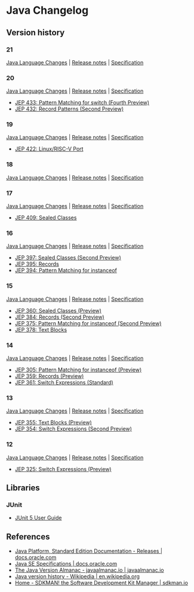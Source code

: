 # Java Changelog

## Version history

### 21

[Java Language Changes](https://docs.oracle.com/en/java/javase/21/language/java-language-changes.html) |
[Release notes](https://www.oracle.com/java/technologies/javase/21all-relnotes.html) |
[Specification](https://docs.oracle.com/javase/specs/jls/se21/html/index.html)

### 20

[Java Language Changes](https://docs.oracle.com/en/java/javase/20/language/java-language-changes.html) |
[Release notes](https://www.oracle.com/java/technologies/javase/20all-relnotes.html) |
[Specification](https://docs.oracle.com/javase/specs/jls/se20/html/index.html)

- [JEP 433: Pattern Matching for switch (Fourth Preview)](https://docs.oracle.com/javase/specs/jls/se20/preview/specs/patterns-switch-record-patterns-jls.html)
- [JEP 432: Record Patterns (Second Preview)](https://docs.oracle.com/javase/specs/jls/se20/preview/specs/patterns-switch-record-patterns-jls.html)

### 19

[Java Language Changes](https://docs.oracle.com/en/java/javase/19/language/java-language-changes.html) |
[Release notes](https://www.oracle.com/java/technologies/javase/19all-relnotes.html) |
[Specification](https://docs.oracle.com/javase/specs/jls/se19/html/index.html)

- [JEP 422: Linux/RISC-V Port](./doc/core/19/jep-422-linuxrisc-v-port)

### 18

[Java Language Changes](https://docs.oracle.com/en/java/javase/18/language/java-language-changes.html) |
[Release notes](https://www.oracle.com/java/technologies/javase/18all-relnotes.html) |
[Specification](https://docs.oracle.com/javase/specs/jls/se18/html/index.html)

### 17

[Java Language Changes](https://docs.oracle.com/en/java/javase/17/language/java-language-changes.html) |
[Release notes](https://www.oracle.com/java/technologies/javase/17all-relnotes.html) |
[Specification](https://docs.oracle.com/javase/specs/jls/se17/html/index.html)

- [JEP 409: Sealed Classes](./doc/jep-409-sealed-classes/README.md)

### 16

[Java Language Changes](https://docs.oracle.com/en/java/javase/16/language/java-language-changes.html) |
[Release notes](https://www.oracle.com/java/technologies/javase/16all-relnotes.html) |
[Specification](https://docs.oracle.com/javase/specs/jls/se16/html/index.html)

- [JEP 397: Sealed Classes (Second Preview)](https://docs.oracle.com/javase/specs/jls/se16/preview/specs/sealed-classes-jls.html)
- [JEP 395: Records](https://openjdk.java.net/jeps/395)
- [JEP 394: Pattern Matching for instanceof](https://openjdk.java.net/jeps/394)

### 15

[Java Language Changes](https://docs.oracle.com/en/java/javase/15/language/java-language-changes.html) |
[Release notes](https://www.oracle.com/java/technologies/javase/15all-relnotes.html) |
[Specification](https://docs.oracle.com/javase/specs/jls/se15/html/index.html)

- [JEP 360: Sealed Classes (Preview)](https://docs.oracle.com/javase/specs/jls/se15/preview/specs/sealed-classes-jls.html)
- [JEP 384: Records (Second Preview)](https://docs.oracle.com/javase/specs/jls/se15/preview/specs/records-jls.html)
- [JEP 375: Pattern Matching for instanceof (Second Preview)](https://docs.oracle.com/javase/specs/jls/se15/preview/specs/patterns-instanceof-jls.html)
- [JEP 378: Text Blocks](https://openjdk.java.net/jeps/378)

### 14

[Java Language Changes](https://docs.oracle.com/en/java/javase/14/language/java-language-changes.html) |
[Release notes](https://www.oracle.com/java/technologies/javase/14all-relnotes.html) |
[Specification](https://docs.oracle.com/javase/specs/jls/se14/html/index.html)

- [JEP 305: Pattern Matching for instanceof (Preview)](https://docs.oracle.com/javase/specs/jls/se14/preview/specs/patterns-instanceof-jls.html)
- [JEP 359: Records (Preview)](https://docs.oracle.com/javase/specs/jls/se14/preview/specs/records-jls.html)
- [JEP 361: Switch Expressions (Standard)](https://openjdk.java.net/jeps/361)

### 13

[Java Language Changes](https://docs.oracle.com/en/java/javase/13/language/java-language-changes.html) |
[Release notes](https://www.oracle.com/java/technologies/javase/13all-relnotes.html) |
[Specification](https://docs.oracle.com/javase/specs/jls/se13/html/index.html)

- [JEP 355: Text Blocks (Preview)](https://docs.oracle.com/javase/specs/jls/se13/preview/switch-expressions.html)
- [JEP 354: Switch Expressions (Second Preview)](https://docs.oracle.com/javase/specs/jls/se13/preview/text-blocks.html)

### 12

[Java Language Changes](https://docs.oracle.com/en/java/javase/12/language/java-language-changes.html) |
[Release notes](https://www.oracle.com/java/technologies/javase/12all-relnotes.html) |
[Specification](https://docs.oracle.com/javase/specs/jls/se12/html/index.html)

- [JEP 325: Switch Expressions (Preview)](https://docs.oracle.com/javase/specs/jls/se12/preview/switch-expressions.html)

## Libraries

### JUnit

- [JUnit 5 User Guide](https://junit.org/junit5/docs/current/user-guide/)

## References

- [Java Platform, Standard Edition Documentation - Releases | docs.oracle.com](https://docs.oracle.com/en/java/javase/)
- [Java SE Specifications | docs.oracle.com](https://docs.oracle.com/javase/specs/)
- [The Java Version Almanac - javaalmanac.io | javaalmanac.io](https://javaalmanac.io/)
- [Java version history - Wikipedia | en.wikipedia.org](https://en.wikipedia.org/wiki/Java_version_history)
- [Home - SDKMAN! the Software Development Kit Manager | sdkman.io](https://sdkman.io)
